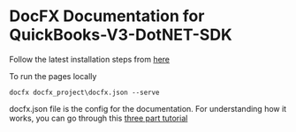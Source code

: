 # DocFX Documentation for QuickBooks-V3-DotNET-SDK
Follow the latest installation steps from [here](https://dotnet.github.io/docfx/tutorial/docfx_getting_started.html#2-use-docfx-as-a-command-line-tool)

To run the pages locally
```
docfx docfx_project\docfx.json --serve
```

docfx.json file is the config for the documentation. For understanding how it works, you can go through this [three part tutorial](https://dotnet.github.io/docfx/tutorial/walkthrough/walkthrough_overview.html)